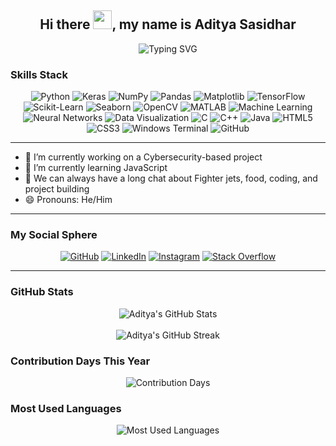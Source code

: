 <h2 align="center"> Hi there <img src="https://media.giphy.com/media/hvRJCLFzcasrR4ia7z/giphy.gif" width="30px">, my name is <strong>Aditya Sasidhar</strong> </h2>

<div align="center">
    <img src="https://readme-typing-svg.demolab.com?font=Fira+Code&weight=500&size=24&pause=1000&color=36BCF7&center=true&vCenter=true&width=700&lines=Cybersecurity+Enthusiast;Python+Fan+%F0%9F%90%8D;Passionate+about+ML;Aspiring+Full-Stack+Python+Dev;Not+a+big+fan+of+LeetCode+%F0%9F%98%82;Keras+and+TensorFlow+Practitioner;Data+Visualization+Advocate;C%2B%2B+Coder+at+Heart (that's+a+lie);Exploring+JavaScript+and+Web+Dev;Special+Thanks+to+ChatGPT;Turning+Ideas+into+Projects+%F0%9F%A7%A0" alt="Typing SVG">
</div>


### **Skills Stack**  

<div align="center">
    <img src="https://img.shields.io/badge/Python-4B8BBE?style=for-the-badge&logo=python&logoColor=white&labelColor=306998" alt="Python" />
    <img src="https://img.shields.io/badge/Keras-FF4C4C?style=for-the-badge&logo=keras&logoColor=white&labelColor=DC3035" alt="Keras" />
    <img src="https://img.shields.io/badge/NumPy-0071C1?style=for-the-badge&logo=numpy&logoColor=white&labelColor=013243" alt="NumPy" />
    <img src="https://img.shields.io/badge/Pandas-130654?style=for-the-badge&logo=pandas&logoColor=white&labelColor=150458" alt="Pandas" />
    <img src="https://img.shields.io/badge/Matplotlib-4695EB?style=for-the-badge&labelColor=11557C" alt="Matplotlib" />
    <img src="https://img.shields.io/badge/TensorFlow-FF9900?style=for-the-badge&logo=tensorflow&logoColor=white&labelColor=E47900" alt="TensorFlow" />
    <img src="https://img.shields.io/badge/Scikit--Learn-F8A835?style=for-the-badge&logo=scikit-learn&logoColor=white&labelColor=F7931E" alt="Scikit-Learn" />
    <img src="https://img.shields.io/badge/Seaborn-61A4B2?style=for-the-badge&labelColor=3776AB" alt="Seaborn" />
    <img src="https://img.shields.io/badge/OpenCV-5C3EE8?style=for-the-badge&logo=opencv&logoColor=white&labelColor=273C75" alt="OpenCV" />
    <img src="https://img.shields.io/badge/MATLAB-0099D4?style=for-the-badge&logo=mathworks&logoColor=white&labelColor=0076A8" alt="MATLAB" />
    <img src="https://img.shields.io/badge/Machine%20Learning-009688?style=for-the-badge&logo=machine-learning&labelColor=00695C" alt="Machine Learning" />
    <img src="https://img.shields.io/badge/Neural%20Networks-E91E63?style=for-the-badge&labelColor=C2185B" alt="Neural Networks" />
    <img src="https://img.shields.io/badge/Data%20Visualization-673AB7?style=for-the-badge&labelColor=512DA8" alt="Data Visualization" />
    <img src="https://img.shields.io/badge/C-1666A2?style=for-the-badge&logo=c&logoColor=white&labelColor=A8B9CC" alt="C" />
    <img src="https://img.shields.io/badge/C%2B%2B-004482?style=for-the-badge&logo=c%2B%2B&logoColor=white&labelColor=00599C" alt="C++" />
    <img src="https://img.shields.io/badge/Java-F89820?style=for-the-badge&logo=java&logoColor=white&labelColor=007396" alt="Java" />
    <img src="https://img.shields.io/badge/HTML5-FF5722?style=for-the-badge&logo=html5&logoColor=white&labelColor=E34F26" alt="HTML5" />
    <img src="https://img.shields.io/badge/CSS3-1572B6?style=for-the-badge&logo=css3&logoColor=white&labelColor=00578A" alt="CSS3" />
    <img src="https://img.shields.io/badge/Windows%20Terminal-4D4D4D?style=for-the-badge&logo=windows-terminal&logoColor=white&labelColor=0078D7" alt="Windows Terminal" />
    <img src="https://img.shields.io/badge/GitHub-181717?style=for-the-badge&logo=github&logoColor=white" alt="GitHub" />
</div>

---

- 🔭 I’m currently working on a Cybersecurity-based project  
- 🌱 I’m currently learning JavaScript  
- 💬 We can always have a long chat about Fighter jets, food, coding, and project building  
- 😄 Pronouns: He/Him  

---

### **My Social Sphere**

<div align="center">
    <a href="https://github.com/adityasasidhar"><img src="https://img.shields.io/badge/GitHub-171515?style=for-the-badge&logo=github&logoColor=white&labelColor=333333" alt="GitHub" /></a>
    <a href="https://www.linkedin.com/in/aditya-sasidhar-2399bb27a/"><img src="https://img.shields.io/badge/LinkedIn-0077B5?style=for-the-badge&logo=linkedin&logoColor=white&labelColor=005582" alt="LinkedIn" /></a>
    <a href="https://www.instagram.com/aditya_sasidhar/"><img src="https://img.shields.io/badge/Instagram-F56040?style=for-the-badge&logo=instagram&logoColor=white&labelColor=E4405F" alt="Instagram" /></a>
    <a href="https://stackoverflow.com/users/27242689"><img src="https://img.shields.io/badge/Stack%20Overflow-FF9900?style=for-the-badge&logo=stackoverflow&logoColor=white&labelColor=F48024" alt="Stack Overflow" /></a>
</div>

---

### **GitHub Stats**

<div align="center">
    <img src="https://github-readme-stats.vercel.app/api?username=adityasasidhar&show_icons=true&theme=radical&include_all_commits=true&count_private=true&hide_border=true&bg_color=0d1117&title_color=ff69b4&icon_color=ff69b4&text_color=c9d1d9&border_radius=10" alt="Aditya's GitHub Stats">
    <br><br>
    <img src="https://github-readme-streak-stats.herokuapp.com/?user=adityasasidhar&theme=radical" alt="Aditya's GitHub Streak">
</div>

### **Contribution Days This Year**

<div align="center">
    <img src="https://github-readme-stats.vercel.app/api/wakatime?username=adityasasidhar&theme=radical&hide_border=true" alt="Contribution Days" />
</div>


### **Most Used Languages**

<div align="center">
    <img src="https://github-readme-stats.vercel.app/api/top-langs/?username=adityasasidhar&layout=compact&theme=radical&hide_border=true" alt="Most Used Languages" />
</div>



